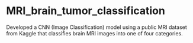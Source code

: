 # MRI_brain_tumor_classification
Developed a CNN (Image Classification) model using a public MRI dataset from Kaggle that classifies brain MRI images into one of four categories.
